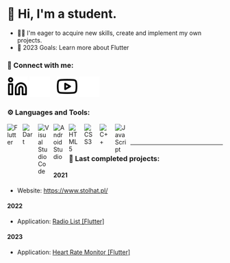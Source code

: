 # 👋 Hi, I'm a student.

- 👨‍🎓 I'm eager to acquire new skills, create and implement my own projects.
- 🥅 2023 Goals: Learn more about Flutter

### 🤙 Connect with me:
[![website](./img/linkedin-light.svg)](https://www.linkedin.com/in/sebastian-słowik-b63518243#gh-light-mode-only)
[![website](./img/linkedin-dark.svg)](https://www.linkedin.com/in/sebastian-słowik-b63518243#gh-dark-mode-only)
&nbsp;&nbsp;
[![website](./img/youtube-light.svg)](https://www.youtube.com/channel/UCElZC7rMNKOofvZRKuAqygw#gh-light-mode-only)
[![website](./img/youtube-dark.svg)](https://www.youtube.com/channel/UCElZC7rMNKOofvZRKuAqygwr#gh-dark-mode-only)
### ⚙️ Languages and Tools:
<img align="left" alt="Flutter" width="26px" src="https://cdn.jsdelivr.net/gh/devicons/devicon/icons/flutter/flutter-original.svg" style="padding-right:10px;" />
<img align="left" alt="Dart" width="26px" src="https://cdn.jsdelivr.net/gh/devicons/devicon/icons/dart/dart-original.svg" style="padding-right:10px;" />
<img align="left" alt="Visual Studio Code" width="26px" src="https://cdn.jsdelivr.net/gh/devicons/devicon/icons/vscode/vscode-original.svg" style="padding-right:10px;" />
<img align="left" alt="Android Studio" width="26px" src="https://cdn.jsdelivr.net/gh/devicons/devicon/icons/android/android-original.svg" style="padding-right:10px;" />
<img align="left" alt="HTML5" width="26px" src="https://cdn.jsdelivr.net/gh/devicons/devicon/icons/html5/html5-original.svg" style="padding-right:10px;" />
<img align="left" alt="CSS3" width="26px" src="https://cdn.jsdelivr.net/gh/devicons/devicon/icons/css3/css3-original.svg" style="padding-right:10px;" />
<img align="left" alt="C++" width="26px" src="https://cdn.jsdelivr.net/npm/@programming-languages-logos/cpp@0.0.2/cpp.svg" style="padding-right:10px;" />
<img align="left" alt="JavaScript" width="26px" src="https://cdn.jsdelivr.net/gh/devicons/devicon/icons/javascript/javascript-original.svg" style="padding-right:10px;" />

<br />
<br />

---

### 📐 Last completed projects:
#### 2021 
- Website: https://www.stolhat.pl/

#### 2022
- Application: [Radio List [Flutter]](https://www.youtube.com/watch?v=EAESx8wGpKg&ab_channel=Keriw)

#### 2023
- Application: [Heart Rate Monitor [Flutter]](https://youtube.com/shorts/f07neMUNrXM?feature=share)
